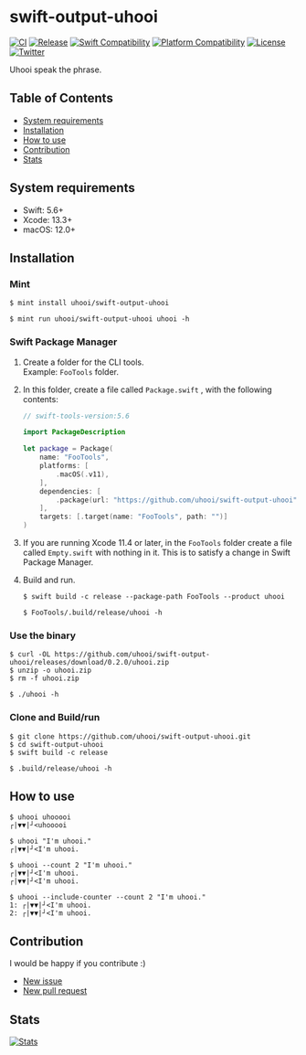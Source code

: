 # swift-output-uhooi

[![CI](https://github.com/uhooi/swift-output-uhooi/actions/workflows/main.yml/badge.svg?branch=main)](https://github.com/uhooi/swift-output-uhooi/actions/workflows/main.yml)
[![Release](https://img.shields.io/github/v/release/uhooi/swift-output-uhooi)](https://github.com/uhooi/swift-output-uhooi/releases/latest)
[![Swift Compatibility](https://img.shields.io/endpoint?url=https%3A%2F%2Fswiftpackageindex.com%2Fapi%2Fpackages%2Fuhooi%2Fswift-output-uhooi%2Fbadge%3Ftype%3Dswift-versions)](https://swiftpackageindex.com/uhooi/swift-output-uhooi)
[![Platform Compatibility](https://img.shields.io/endpoint?url=https%3A%2F%2Fswiftpackageindex.com%2Fapi%2Fpackages%2Fuhooi%2Fswift-output-uhooi%2Fbadge%3Ftype%3Dplatforms)](https://swiftpackageindex.com/uhooi/swift-output-uhooi)
[![License](https://img.shields.io/github/license/uhooi/swift-output-uhooi)](https://github.com/uhooi/swift-output-uhooi/blob/main/LICENSE)
[![Twitter](https://img.shields.io/twitter/follow/the_uhooi?style=social)](https://twitter.com/the_uhooi)

Uhooi speak the phrase.

## Table of Contents

- [System requirements](#system-requirements)
- [Installation](#installation)
- [How to use](#how-to-use)
- [Contribution](#contribution)
- [Stats](#stats)

## System requirements

- Swift: 5.6+
- Xcode: 13.3+
- macOS: 12.0+

## Installation

### Mint

```shell
$ mint install uhooi/swift-output-uhooi

$ mint run uhooi/swift-output-uhooi uhooi -h
```

### Swift Package Manager

1. Create a folder for the CLI tools.  
Example: `FooTools` folder.

2. In this folder, create a file called `Package.swift` , with the following contents:
    ```swift
    // swift-tools-version:5.6
    
    import PackageDescription
    
    let package = Package(
        name: "FooTools",
        platforms: [
            .macOS(.v11),
        ],
        dependencies: [
            .package(url: "https://github.com/uhooi/swift-output-uhooi", exact: "0.2.0"),
        ],
        targets: [.target(name: "FooTools", path: "")]
    )
    ```

3. If you are running Xcode 11.4 or later, in the `FooTools` folder create a file called `Empty.swift` with nothing in it. This is to satisfy a change in Swift Package Manager.

4. Build and run.
    ```shell
    $ swift build -c release --package-path FooTools --product uhooi
    
    $ FooTools/.build/release/uhooi -h
    ```

### Use the binary

```shell
$ curl -OL https://github.com/uhooi/swift-output-uhooi/releases/download/0.2.0/uhooi.zip
$ unzip -o uhooi.zip
$ rm -f uhooi.zip

$ ./uhooi -h
```

### Clone and Build/run

```shell
$ git clone https://github.com/uhooi/swift-output-uhooi.git
$ cd swift-output-uhooi
$ swift build -c release

$ .build/release/uhooi -h
```

## How to use

```
$ uhooi uhooooi
┌|▼▼|┘<uhooooi

$ uhooi "I'm uhooi."
┌|▼▼|┘<I'm uhooi.

$ uhooi --count 2 "I'm uhooi."
┌|▼▼|┘<I'm uhooi.
┌|▼▼|┘<I'm uhooi.

$ uhooi --include-counter --count 2 "I'm uhooi."
1: ┌|▼▼|┘<I'm uhooi.
2: ┌|▼▼|┘<I'm uhooi.
```

## Contribution

I would be happy if you contribute :)

- [New issue](https://github.com/uhooi/swift-output-uhooi/issues/new)
- [New pull request](https://github.com/uhooi/swift-output-uhooi/compare)

## Stats

[![Stats](https://repobeats.axiom.co/api/embed/45576d0847e8938bb09c598897b651aca95e7fa4.svg "Repobeats analytics image")](https://github.com/uhooi/swift-output-uhooi)
